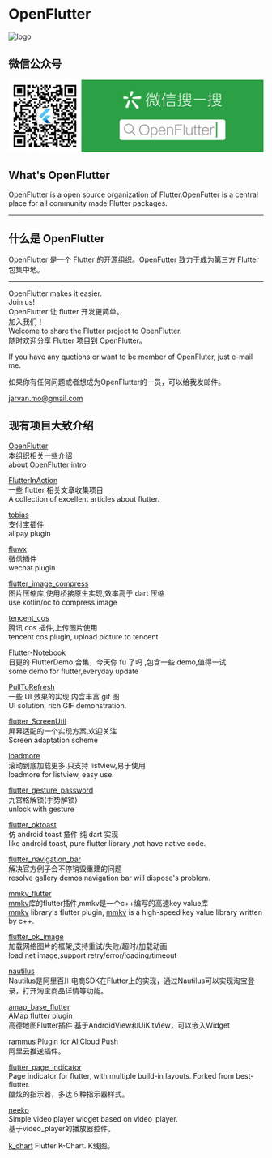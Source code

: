 # OpenFlutter
![logo](./arts/logo.png)

## 微信公众号
![wx](./arts/wx.png)


## What's OpenFlutter

OpenFlutter is a open source organization of Flutter.OpenFutter is a central place for all community made Flutter packages.

---

## 什么是 OpenFlutter

OpenFlutter 是一个 Flutter 的开源组织。OpenFutter 致力于成为第三方 Flutter 包集中地。

---

OpenFlutter makes it easier.  
Join us!  
OpenFlutter 让 flutter 开发更简单。  
加入我们！  
Welcome to share the Flutter project to OpenFlutter.  
随时欢迎分享 Flutter 项目到 OpenFlutter。

If you have any quetions or want to be member of OpenFluter, just e-mail me.
 
如果你有任何问题或者想成为OpenFlutter的一员，可以给我发邮件。    

<jarvan.mo@gmail.com>

## 现有项目大致介绍

[OpenFlutter](https://github.com/OpenFlutter/OpenFlutter)  
[本组织](https://github.com/OpenFlutter)相关一些介绍  
about [OpenFlutter](https://github.com/OpenFlutter) intro

[FlutterInAction](https://github.com/OpenFlutter/FlutterInAction)  
一些 flutter 相关文章收集项目  
A collection of excellent articles about flutter.  

[tobias](https://github.com/OpenFlutter/tobias)  
支付宝插件  
alipay plugin

[fluwx](https://github.com/OpenFlutter/fluwx)  
微信插件  
wechat plugin

[flutter_image_compress](https://github.com/OpenFlutter/flutter_image_compress)  
图片压缩库,使用桥接原生实现,效率高于 dart 压缩  
use kotlin/oc to compress image

[tencent_cos](https://github.com/OpenFlutter/tencent_cos)  
腾讯 cos 插件,上传图片使用  
tencent cos plugin, upload picture to tencent

[Flutter-Notebook](https://github.com/OpenFlutter/Flutter-Notebook)  
日更的 FlutterDemo 合集，今天你 fu 了吗  ,包含一些 demo,值得一试  
some demo for flutter,everyday update

[PullToRefresh](https://github.com/OpenFlutter/PullToRefresh)  
一些 UI 效果的实现,内含丰富 gif 图  
UI solution, rich GIF demonstration.

[flutter_ScreenUtil](https://github.com/OpenFlutter/flutter_ScreenUtil)  
屏幕适配的一个实现方案,欢迎关注  
Screen adaptation scheme


[loadmore](https://github.com/OpenFlutter/flutter_listview_loadmore)  
滚动到底加载更多,只支持 listview,易于使用  
loadmore for listview, easy use.

[flutter_gesture_password](https://github.com/OpenFlutter/flutter_gesture_password)  
九宫格解锁(手势解锁)  
unlock with gesture

[flutter_oktoast](https://github.com/OpenFlutter/flutter_oktoast)  
仿 android toast 插件 纯 dart 实现  
like android toast, pure flutter library ,not have native code.

[flutter_navigation_bar](https://github.com/OpenFlutter/flutter_navigation_bar)  
解决官方例子会不停销毁重建的问题  
resolve gallery demos navigation bar will dispose's problem.

[mmkv_flutter](https://github.com/OpenFlutter/mmkv_flutter)  
[mmkv](https://github.com/Tencent/MMKV)库的flutter插件,mmkv是一个c++编写的高速key value库  
[mmkv](https://github.com/Tencent/MMKV) library's flutter plugin, [mmkv](https://github.com/Tencent/MMKV) is a high-speed key value library written by c++.

[flutter_ok_image](https://github.com/OpenFlutter/flutter_ok_image)  
加载网络图片的框架,支持重试/失败/超时/加载动画  
load net image,support retry/error/loading/timeout

[nautilus](https://github.com/OpenFlutter/nautilus)  
Nautilus是阿里百川电商SDK在Flutter上的实现，通过Nautilus可以实现淘宝登录，打开淘宝商品详情等功能。

[amap_base_flutter](https://github.com/OpenFlutter/amap_base_flutter)  
AMap flutter plugin  
高德地图Flutter插件 基于AndroidView和UiKitView，可以嵌入Widget

[rammus](https://github.com/OpenFlutter/rammus)
Plugin for AliCloud Push                  
阿里云推送插件。

[flutter_page_indicator](https://github.com/OpenFlutter/flutter_page_indicator)  
Page indicator for flutter, with multiple build-in layouts. Forked from best-flutter.   
酷炫的指示器，多达６种指示器样式。


[neeko](https://github.com/OpenFlutter/neeko)  
Simple video player widget based on video_player.   
基于video_player的播放器控件。 

[k_chart](https://github.com/OpenFlutter/k_chart)
Flutter K-Chart.
K线图。
